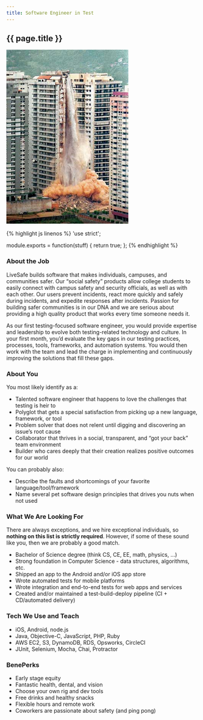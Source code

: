 ```yaml
---
title: Software Engineer in Test
---
```


## {{ page.title }}

![Software!](/img/bldg_falling.jpeg)

{% highlight js linenos %}
'use strict';

module.exports = function(stuff) {
    return true;
};
{% endhighlight %}

### About the Job

LiveSafe builds software that makes individuals, campuses, and communities safer.  Our “social safety” products allow college students to easily connect with campus safety and security officials, as well as with each other.  Our users prevent incidents, react more quickly and safely during incidents, and expedite responses after incidents. Passion for building safer communities is in our DNA and we are serious about providing a high quality product that works every time someone needs it.

As our first testing-focused software engineer, you would provide expertise and leadership to evolve both testing-related technology and culture.  In your first month, you’d evaluate the key gaps in our testing practices, processes, tools, frameworks, and automation systems.  You would then work with the team and lead the charge in implementing and continuously improving the solutions that fill these gaps.

### About You

You most likely identify as a:

* Talented software engineer that happens to love the challenges that testing is heir to
* Polyglot that gets a special satisfaction from picking up a new language, framework, or tool
* Problem solver that does not relent until digging and discovering an issue’s root cause
* Collaborator that thrives in a social, transparent, and “got your back” team environment
* Builder who cares deeply that their creation realizes positive outcomes for our world

You can probably also:

* Describe the faults and shortcomings of your favorite language/tool/framework
* Name several pet software design principles that drives you nuts when not used

### What We Are Looking For

There are always exceptions, and we hire exceptional individuals, so __nothing on this list is strictly required__.  However, if some of these sound like you, then we are probably a good match.

* Bachelor of Science degree (think CS, CE, EE, math, physics, …)
* Strong foundation in Computer Science - data structures, algorithms, etc.
* Shipped an app to the Android and/or iOS app store
* Wrote automated tests for mobile platforms
* Wrote integration and end-to-end tests for web apps and services
* Created and/or maintained a test-build-deploy pipeline (CI + CD/automated delivery)

### Tech We Use and Teach

* iOS, Android, node.js
* Java, Objective-C, JavaScript, PHP, Ruby
* AWS EC2, S3, DynamoDB, RDS, Opsworks, CircleCI
* JUnit, Selenium, Mocha, Chai, Protractor

### BenePerks

* Early stage equity
* Fantastic health, dental, and vision
* Choose your own rig and dev tools
* Free drinks and healthy snacks
* Flexible hours and remote work
* Coworkers are passionate about safety (and ping pong)

